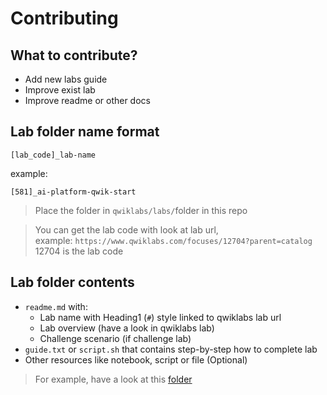 # Contributing

## What to contribute?
* Add new labs guide
* Improve exist lab
* Improve readme or other docs

## Lab folder name format

`[lab_code]_lab-name`

example:

`[581]_ai-platform-qwik-start`

> Place the folder in `qwiklabs/labs/`folder in this repo

> You can get the lab code with look at lab url,\
> example: `https://www.qwiklabs.com/focuses/12704?parent=catalog` \
> 12704 is the lab code

## Lab folder contents

* `readme.md` with: 
  * Lab name with Heading1 (`#`) style linked to qwiklabs lab url
  * Lab overview (have a look in qwiklabs lab)
  * Challenge scenario (if challenge lab)
* `guide.txt` or `script.sh` that contains step-by-step how to complete lab
* Other resources like notebook, script or file (Optional)

> For example, have a look at this [folder](https://github.com/elmoallistair/qwiklabs/tree/master/labs/%5B11881%5D_building-interactice-apps-with-google-assistant-challenge-lab)
